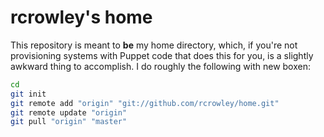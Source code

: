 rcrowley's home
===============

This repository is meant to **be** my home directory, which, if you're not provisioning systems with Puppet code that does this for you, is a slightly awkward thing to accomplish.  I do roughly the following with new boxen:

```sh
cd
git init
git remote add "origin" "git://github.com/rcrowley/home.git"
git remote update "origin"
git pull "origin" "master"
```
